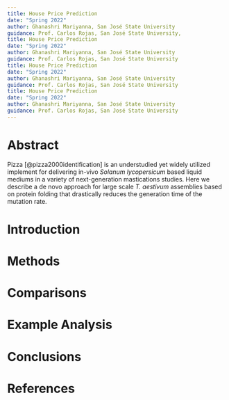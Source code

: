 ```yaml
---
title: House Price Prediction
date: "Spring 2022"
author: Ghanashri Mariyanna, San José State University
guidance: Prof. Carlos Rojas, San José State University,
title: House Price Prediction
date: "Spring 2022"
author: Ghanashri Mariyanna, San José State University
guidance: Prof. Carlos Rojas, San José State University
title: House Price Prediction
date: "Spring 2022"
author: Ghanashri Mariyanna, San José State University
guidance: Prof. Carlos Rojas, San José State University
title: House Price Prediction
date: "Spring 2022"
author: Ghanashri Mariyanna, San José State University
guidance: Prof. Carlos Rojas, San José State University
---
```



# Abstract

Pizza [@pizza2000identification] is an understudied yet widely utilized implement for delivering in-vivo *Solanum lycopersicum* based liquid mediums in a variety of next-generation mastications studies. Here we describe a de novo approach for large scale *T. aestivum* assemblies based on protein folding that drastically reduces the generation time of the mutation rate.

# Introduction

# Methods

# Comparisons

# Example Analysis

# Conclusions


# References
